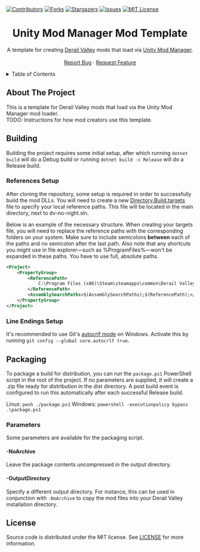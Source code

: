 [![Contributors][contributors-shield]][contributors-url]
[![Forks][forks-shield]][forks-url]
[![Stargazers][stars-shield]][stars-url]
[![Issues][issues-shield]][issues-url]
[![MIT License][license-shield]][license-url]




<!-- PROJECT TITLE -->
<div align="center">
  <h1>Unity Mod Manager Mod Template</h1>
  <p>
	A template for creating <a href="http://www.derailvalley.com/">Derail Valley</a> mods that load via <a href="https://www.nexusmods.com/site/mods/21">Unity Mod Manager</a>.
	<br />
	<br />
	<a href="https://github.com/derail-valley-modding/template-umm/issues">Report Bug</a>
	·
	<a href="https://github.com/derail-valley-modding/template-umm/issues">Request Feature</a>
  </p>
</div>




<!-- TABLE OF CONTENTS -->
<details>
  <summary>Table of Contents</summary>
  <ol>
	<li><a href="#about-the-project">About The Project</a></li>
	<li><a href="#building">Building</a></li>
	<li><a href="#packaging">Packaging</a></li>
	<li><a href="#license">License</a></li>
  </ol>
</details>




<!-- ABOUT THE PROJECT -->

## About The Project

This is a template for Derail Valley mods that load via the Unity Mod Manager mod loader.  
TODO: Instructions for how mod creators use this template.




<!-- BUILDING -->

## Building

Building the project requires some initial setup, after which running `dotnet build` will do a Debug build or running `dotnet build -c Release` will do a Release build.

### References Setup

After cloning the repository, some setup is required in order to successfully build the mod DLLs. You will need to create a new [Directory.Build.targets][references-url] file to specify your local reference paths. This file will be located in the main directory, next to dv-no-night.sln.

Below is an example of the necessary structure. When creating your targets file, you will need to replace the reference paths with the corresponding folders on your system. Make sure to include semicolons **between** each of the paths and no semicolon after the last path. Also note that any shortcuts you might use in file explorer—such as %ProgramFiles%—won't be expanded in these paths. You have to use full, absolute paths.
```xml
<Project>
	<PropertyGroup>
		<ReferencePath>
			C:\Program Files (x86)\Steam\steamapps\common\Derail Valley\DerailValley_Data\Managed\
		</ReferencePath>
		<AssemblySearchPaths>$(AssemblySearchPaths);$(ReferencePath);</AssemblySearchPaths>
	</PropertyGroup>
</Project>
```

### Line Endings Setup

It's recommended to use Git's [autocrlf mode][autocrlf-url] on Windows. Activate this by running `git config --global core.autocrlf true`.




<!-- PACKAGING -->

## Packaging

To package a build for distribution, you can run the `package.ps1` PowerShell script in the root of the project. If no parameters are supplied, it will create a .zip file ready for distribution in the dist directory. A post build event is configured to run this automatically after each successful Release build.

Linux: `pwsh ./package.ps1`
Windows: `powershell -executionpolicy bypass .\package.ps1`


### Parameters

Some parameters are available for the packaging script.

#### -NoArchive

Leave the package contents uncompressed in the output directory.

#### -OutputDirectory

Specify a different output directory.
For instance, this can be used in conjunction with `-NoArchive` to copy the mod files into your Derail Valley installation directory.




<!-- LICENSE -->

## License

Source code is distributed under the MIT license.
See [LICENSE][license-url] for more information.




<!-- MARKDOWN LINKS & IMAGES -->
<!-- https://www.markdownguide.org/basic-syntax/#reference-style-links -->

[contributors-shield]: https://img.shields.io/github/contributors/derail-valley-modding/template-umm.svg?style=for-the-badge
[contributors-url]: https://github.com/derail-valley-modding/template-umm/graphs/contributors
[forks-shield]: https://img.shields.io/github/forks/derail-valley-modding/template-umm.svg?style=for-the-badge
[forks-url]: https://github.com/derail-valley-modding/template-umm/network/members
[stars-shield]: https://img.shields.io/github/stars/derail-valley-modding/template-umm.svg?style=for-the-badge
[stars-url]: https://github.com/derail-valley-modding/template-umm/stargazers
[issues-shield]: https://img.shields.io/github/issues/derail-valley-modding/template-umm.svg?style=for-the-badge
[issues-url]: https://github.com/derail-valley-modding/template-umm/issues
[license-shield]: https://img.shields.io/github/license/derail-valley-modding/template-umm.svg?style=for-the-badge
[license-url]: https://github.com/derail-valley-modding/template-umm/blob/master/LICENSE
[references-url]: https://learn.microsoft.com/en-us/visualstudio/msbuild/customize-your-build?view=vs-2022
[autocrlf-url]: https://www.git-scm.com/book/en/v2/Customizing-Git-Git-Configuration#_formatting_and_whitespace
